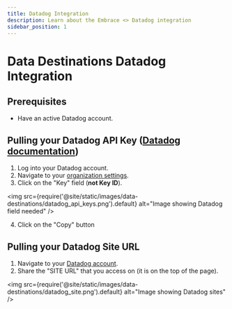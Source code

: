 ```yaml
---
title: Datadog Integration
description: Learn about the Embrace <> Datadog integration
sidebar_position: 1
---
```


# Data Destinations Datadog Integration

## Prerequisites

- Have an active Datadog account.

## Pulling your Datadog API Key ([Datadog documentation](https://docs.datadoghq.com/account_management/api-app-keys/#add-an-api-key-or-client-token))

1. Log into your Datadog account.
2. Navigate to your [organization settings](https://app.datadoghq.com/organization-settings/api-keys).
3. Click on the "Key" field (**not Key ID**).

<img src={require('@site/static/images/data-destinations/datadog_api_keys.png').default} alt="Image showing Datadog field needed" />

4. Click on the "Copy" button

## Pulling your Datadog Site URL

1. Navigate to your [Datadog account](https://us5.datadoghq.com/dashboard/lists).
2. Share the "SITE URL" that you access on (it is on the top of the page).

<img src={require('@site/static/images/data-destinations/datadog_site.png').default} alt="Image showing Datadog sites" />
